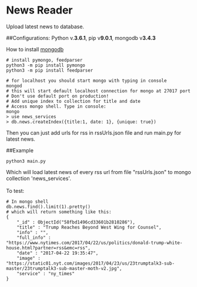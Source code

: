 News Reader
==============
Upload latest news to database.

##Configurations:
Python v.**3.6.1**,
pip v**9.0.1**,
mongodb v**3.4.3**

How to install [mongodb](https://docs.mongodb.com/manual/installation/#tutorials)
```
# install pymongo, feedparser
python3 -m pip install pymongo
python3 -m pip install feedparser

# for localhost you should start mongo with typing in console
mongod
# this will start default localhost connection for mongo at 27017 port
# Don't use default port on production!
# Add unique index to collection for title and date
# Access mongo shell. Type in console:
mongo
> use news_services
> db.news.createIndex({title:1, date: 1}, {unique: true})
```
Then you can just add urls for rss in rssUrls.json file
and run main.py for latest news.

##Example
```
python3 main.py
```
Which will load latest news of every rss url from file "rssUrls.json" to mongo collection 'news_services'.
<br><br>
To test:
```
# In mongo shell
db.news.find().limit(1).pretty()
# which will return something like this:
{
	"_id" : ObjectId("58fbd1496cd33601b2810286"),
	"title" : "Trump Reaches Beyond West Wing for Counsel",
	"info" : "",
	"full_info" : "https://www.nytimes.com/2017/04/22/us/politics/donald-trump-white-house.html?partner=rss&emc=rss",
	"date" : "2017-04-22 19:35:47",
	"image" : "https://static01.nyt.com/images/2017/04/23/us/23trumptalk3-sub-master/23trumptalk3-sub-master-moth-v2.jpg",
	"service" : "ny_times"
}
```